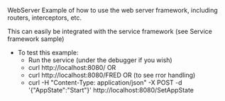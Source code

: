
WebServer Example of how to use the web server framework, including routers, interceptors, etc.

This can easily be integrated with the service framework (see Service framework sample)

* To test this example:
  * Run the service (under the debugger if you wish)
  * curl  http://localhost:8080/ OR
  * curl  http://localhost:8080/FRED OR      (to see rror handling)
  * curl -H "Content-Type: application/json" -X POST -d '{"AppState":"Start"}' http://localhost:8080/SetAppState
